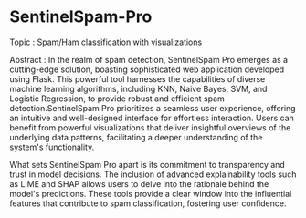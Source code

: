 # SentinelSpam-Pro
Topic : Spam/Ham classification with visualizations

Abstract : 
In the realm of spam detection, SentinelSpam Pro emerges as a cutting-edge solution, boasting sophisticated web application developed using Flask. This powerful tool harnesses the capabilities of diverse machine learning algorithms, including KNN, Naive Bayes, SVM, and Logistic Regression, to provide robust and efficient spam detection.SentinelSpam Pro prioritizes a seamless user experience, offering an intuitive and well-designed interface for effortless interaction. Users can benefit from powerful visualizations that deliver insightful overviews of the underlying data patterns, facilitating a deeper understanding of the system's functionality.

What sets SentinelSpam Pro apart is its commitment to transparency and trust in model decisions. The inclusion of advanced explainability tools such as LIME and SHAP allows users to delve into the rationale behind the model's predictions. These tools provide a clear window into the influential features that contribute to spam classification, fostering user confidence.
